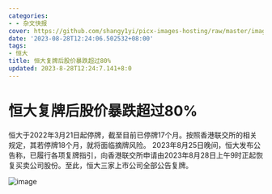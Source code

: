 ```yaml
---
categories:
- - 杂文快报
cover: https://github.com/shangy1yi/picx-images-hosting/raw/master/image.pv6v82wk4nk.webp
date: '2023-08-28T12:24:06.502532+08:00'
tags:
- 恒大
title: 恒大复牌后股价暴跌超过80%
updated: 2023-8-28T12:24:7.141+8:0
---
```

# 恒大复牌后股价暴跌超过80%

恒大于2022年3月21日起停牌，截至目前已停牌17个月。按照香港联交所的相关规定，其若停牌18个月，就将面临摘牌风险。
2023年8月25日晚间，恒大发布公告称，已履行各项复牌指引，向香港联交所申请由2023年8月28日上午9时正起恢复买卖公司股份。至此，恒大三家上市公司全部公告复牌。

<img src="https://github.com/shangy1yi/picx-images-hosting/raw/master/image.6r2m03n5d3o0.webp" alt="image" />
